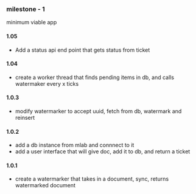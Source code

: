 ### milestone - 1
minimum viable app

#### 1.05
- Add a status api end point that gets status from ticket

#### 1.04
- create a worker thread that finds pending items in db, and calls watermaker every x ticks

#### 1.0.3
- modify watermarker to accept uuid, fetch from db, watermark and reinsert

#### 1.0.2
- add a db instance from mlab and connnect to it
- add a user interface that will give doc, add it to db, and return a ticket

#### 1.0.1
- create a watermarker that takes in a document, sync, returns watermarked document
